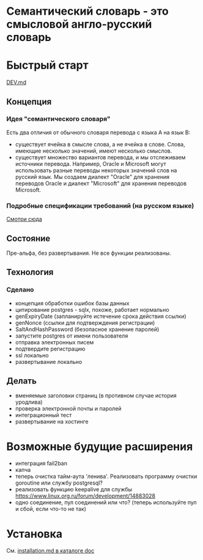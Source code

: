 # Семантический словарь - это смысловой англо-русский словарь

# Быстрый старт

[DEV.md](DEV.md)

## Концепция

### Идея "семантического словаря"

Есть два отличия от обычного словаря перевода с языка A на язык B:

- существует ячейка в смысле слова, а не ячейка в слове. Слова, имеющие несколько значений, имеют несколько смыслов.
- существует множество вариантов перевода, и мы отслеживаем источники перевода. Например, Oracle и Microsoft могут использовать разные переводы некоторых значений слов на русский язык. Мы создаем диалект "Oracle" для хранения переводов Oracle и диалект "Microsoft" для хранения переводов Microsoft.

### Подробные спецификации требований (на русском языке)

[Смотри сюда](doc/тз/общее.md)

## Состояние
Пре-альфа, без развертывания. Не все функции реализованы.

## Технология

### Сделано
- концепция обработки ошибок базы данных
- цитирование postgres - sqlx, похоже, работает нормально
- genExpiryDate (запланируйте истечение срока действия ссылки)
- genNonce (ссылки для подтверждения регистрации)
- SaltAndHashPassword (безопасное хранение паролей)
- запустите postgres от имени пользователя
- отправка электронных писем
- подтвердите регистрацию
- ssl локально
- развертывание локально


## Делать
- вменяемые заголовки страниц (в противном случае история уродлива)
- проверка электронной почты и паролей
- интеграционный тест
- развертывание на хостинге

# Возможные будущие расширения
- интеграция fail2ban
- капча
- теперь очистка тайм-аута 'ленива'. Реализовать программу очистки goroutine или службу postgresql?
- реализовать функцию keepalive для службы https://www.linux.org.ru/forum/development/14883028
- одно соединение, пул соединений или что? (теперь используйте пул и сбой, если что-то не так)

# Установка
См. [installation.md в каталоге doc](doc/installation.md) 
